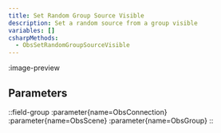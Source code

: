 ```yaml
---
title: Set Random Group Source Visible
description: Set a random source from a group visible
variables: []
csharpMethods:
  - ObsSetRandomGroupSourceVisible
---
```


:image-preview

## Parameters
::field-group
  :parameter{name=ObsConnection}
  :parameter{name=ObsScene}
  :parameter{name=ObsGroup}
::